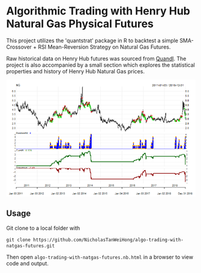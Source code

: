 # Algorithmic Trading with Henry Hub Natural Gas Physical Futures

This project utilizes the 'quantstrat' package in R to backtest a simple SMA-Crossover + RSI Mean-Reversion Strategy on Natural Gas Futures.

Raw historical data on Henry Hub futures was sourced from [Quandl](https://www.quandl.com/). The project is also accompanied by a small section which explores the statistical properties and history of Henry Hub Natural Gas prices.

<p align="center">
  <img src="https://github.com/NicholasTanWeiHong/algo-trading-with-natgas-futures/blob/master/images/performance.png?raw=true" alt="performance"/>
</p>

## Usage

Git clone to a local folder with

```
git clone https://github.com/NicholasTanWeiHong/algo-trading-with-natgas-futures.git
```

Then open ```algo-trading-with-natgas-futures.nb.html``` in a browser to view code and output.